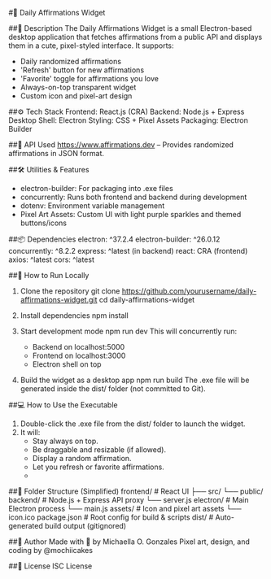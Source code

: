 #💫 Daily Affirmations Widget

##📝 Description
The Daily Affirmations Widget is a small Electron-based desktop application that fetches affirmations from a public API and displays them in a cute, pixel-styled interface. It supports:

- Daily randomized affirmations
- 'Refresh' button for new affirmations
- 'Favorite' toggle for affirmations you love
- Always-on-top transparent widget
- Custom icon and pixel-art design
  
##⚙️ Tech Stack
Frontend: React.js (CRA)
Backend: Node.js + Express
Desktop Shell: Electron
Styling: CSS + Pixel Assets
Packaging: Electron Builder

##🔌 API Used
https://www.affirmations.dev – Provides randomized affirmations in JSON format.

##🛠️ Utilities & Features
- electron-builder: For packaging into .exe files
- concurrently: Runs both frontend and backend during development
- dotenv: Environment variable management
- Pixel Art Assets: Custom UI with light purple sparkles and themed buttons/icons

##📦 Dependencies
electron: ^37.2.4
electron-builder: ^26.0.12
concurrently: ^8.2.2
express: ^latest (in backend)
react: CRA (frontend)
axios: ^latest
cors: ^latest

##🚀 How to Run Locally
1. Clone the repository
   git clone https://github.com/yourusername/daily-affirmations-widget.git
   cd daily-affirmations-widget

2. Install dependencies
   npm install

3. Start development mode
   npm run dev
   This will concurrently run:
   - Backend on localhost:5000
   - Frontend on localhost:3000
   - Electron shell on top

4. Build the widget as a desktop app
   npm run build
   The .exe file will be generated inside the dist/ folder (not committed to Git).

##💻 How to Use the Executable
1. Double-click the .exe file from the dist/ folder to launch the widget.
2. It will:
   - Stay always on top.
   - Be draggable and resizable (if allowed).
   - Display a random affirmation.
   - Let you refresh or favorite affirmations.
   - 
##📁 Folder Structure (Simplified)
frontend/          # React UI
  ├── src/
  └── public/
backend/           # Node.js + Express API proxy
  └── server.js
electron/          # Main Electron process
  └── main.js
assets/            # Icon and pixel art assets
  └── icon.ico
package.json       # Root config for build & scripts
dist/              # Auto-generated build output (gitignored)

##📌 Author
Made with 💜 by Michaella O. Gonzales
Pixel art, design, and coding by @mochiicakes

##📜 License
ISC License
